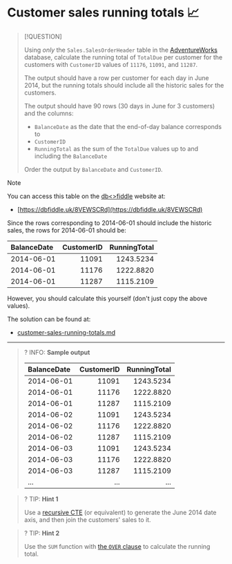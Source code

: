 # Customer sales running totals 📈

> [!QUESTION]
>
> Using _only_ the `Sales.SalesOrderHeader` table in the [AdventureWorks](https://learn.microsoft.com/en-us/sql/samples/adventureworks-install-configure) database, calculate the running total of `TotalDue` per customer for the customers with `CustomerID` values of `11176`, `11091`, and `11287`.
>
> The output should have a row per customer for each day in June 2014, but the running totals should include all the historic sales for the customers.
>
> The output should have 90 rows (30 days in June for 3 customers) and the columns:
>
> - `BalanceDate` as the date that the end-of-day balance corresponds to
> - `CustomerID`
> - `RunningTotal` as the sum of the `TotalDue` values up to and including the `BalanceDate`
>
> Order the output by `BalanceDate` and `CustomerID`.

> [!NOTE]
>
> You can access this table on the [db<>fiddle](https://dbfiddle.uk/8VEWSCRd) website at:
>
> - [https://dbfiddle.uk/8VEWSCRd](https://dbfiddle.uk/8VEWSCRd)

Since the rows corresponding to 2014-06-01 should include the historic sales, the rows for 2014-06-01 should be:

| BalanceDate | CustomerID | RunningTotal |
| :---------- | ---------: | -----------: |
| 2014-06-01  |      11091 |    1243.5234 |
| 2014-06-01  |      11176 |    1222.8820 |
| 2014-06-01  |      11287 |    1115.2109 |

However, you should calculate this yourself (don't just copy the above values).

The solution can be found at:

- [customer-sales-running-totals.md](../../solutions/silver/customer-sales-running-totals.md)

---

<!-- prettier-ignore -->
>? INFO: **Sample output**
>
> | BalanceDate | CustomerID | RunningTotal |
> |:------------|-----------:|-------------:|
> | 2014-06-01  |      11091 |    1243.5234 |
> | 2014-06-01  |      11176 |    1222.8820 |
> | 2014-06-01  |      11287 |    1115.2109 |
> | 2014-06-02  |      11091 |    1243.5234 |
> | 2014-06-02  |      11176 |    1222.8820 |
> | 2014-06-02  |      11287 |    1115.2109 |
> | 2014-06-03  |      11091 |    1243.5234 |
> | 2014-06-03  |      11176 |    1222.8820 |
> | 2014-06-03  |      11287 |    1115.2109 |
> | ...         |        ... |          ... |

<!-- prettier-ignore -->
>? TIP: **Hint 1**
>
> Use a [recursive CTE](../../../from-excel-to-sql/advanced-concepts/recursive-ctes.md) (or equivalent) to generate the June 2014 date axis, and then join the customers' sales to it.

<!-- prettier-ignore -->
>? TIP: **Hint 2**
>
> Use the `SUM` function with [the `OVER` clause](../../../from-excel-to-sql/main-concepts/window-functions.md) to calculate the running total.
